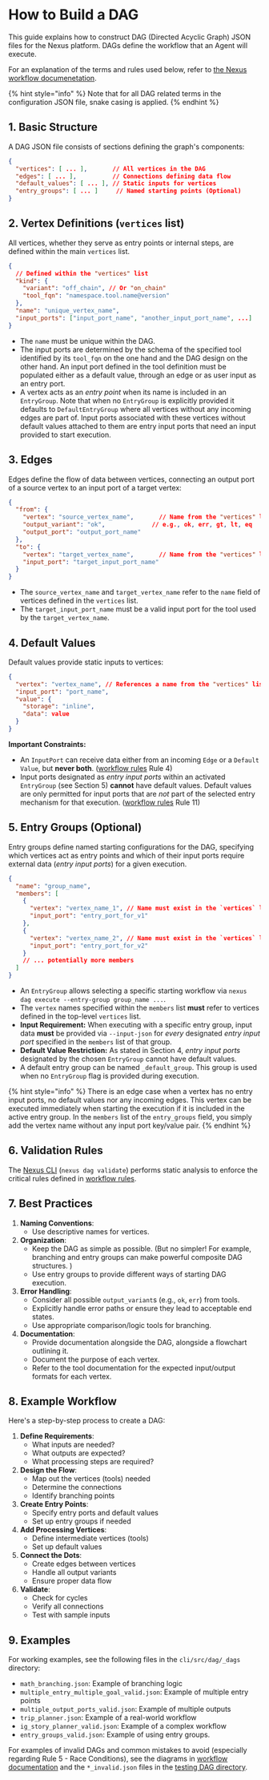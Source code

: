 # How to Build a DAG

This guide explains how to construct DAG (Directed Acyclic Graph) JSON files for the Nexus platform. DAGs define the workflow that an Agent will execute.

For an explanation of the terms and rules used below, refer to [the Nexus workflow documenetation](../../nexus-next/packages/workflow.md).

{% hint style="info" %}
Note that for all DAG related terms in the configuration JSON file, snake casing is applied.
{% endhint %}

## 1. Basic Structure

A DAG JSON file consists of sections defining the graph's components:

```json
{
  "vertices": [ ... ],       // All vertices in the DAG
  "edges": [ ... ],          // Connections defining data flow
  "default_values": [ ... ], // Static inputs for vertices
  "entry_groups": [ ... ]     // Named starting points (Optional)
}
```

## 2. Vertex Definitions (`vertices` list)

All vertices, whether they serve as entry points or internal steps, are defined within the main `vertices` list.

```json
{
  // Defined within the "vertices" list
  "kind": {
    "variant": "off_chain", // Or "on_chain"
    "tool_fqn": "namespace.tool.name@version"
  },
  "name": "unique_vertex_name",
  "input_ports": ["input_port_name", "another_input_port_name", ...]
}
```

* The `name` must be unique within the DAG.
* The input ports are determined by the schema of the specified tool identified by its `tool_fqn` on the one hand and the DAG design on the other hand. An input port defined in the tool definition must be populated either as a default value, through an edge or as user input as an entry port.
* A vertex acts as an _entry point_ when its name is included in an `EntryGroup`. Note that when no `EntryGroup` is explicitly provided it defaults to `DefaultEntryGroup` where all vertices without any incoming edges are part of. Input ports associated with these vertices without default values attached to them are entry input ports that need an input provided to start execution.

## 3. Edges

Edges define the flow of data between vertices, connecting an output port of a source vertex to an input port of a target vertex:

```json
{
  "from": {
    "vertex": "source_vertex_name",       // Name from the "vertices" list
    "output_variant": "ok",             // e.g., ok, err, gt, lt, eq
    "output_port": "output_port_name"
  },
  "to": {
    "vertex": "target_vertex_name",       // Name from the "vertices" list
    "input_port": "target_input_port_name"
  }
}
```

* The `source_vertex_name` and `target_vertex_name` refer to the `name` field of vertices defined in the `vertices` list.
* The `target_input_port_name` must be a valid input port for the tool used by the `target_vertex_name`.

## 4. Default Values

Default values provide static inputs to vertices:

```json
{
  "vertex": "vertex_name", // References a name from the "vertices" list
  "input_port": "port_name",
  "value": {
    "storage": "inline",
    "data": value
  }
}
```

**Important Constraints:**

* An `InputPort` can receive data either from an incoming `Edge` or a `Default Value`, but **never both**. ([workflow rules](../../nexus-next/packages/workflow.md) Rule 4)
* Input ports designated as _entry input ports_ within an activated `EntryGroup` (see Section 5) **cannot** have default values. Default values are only permitted for input ports that are _not_ part of the selected entry mechanism for that execution. ([workflow rules](../../nexus-next/packages/workflow.md) Rule 11)

## 5. Entry Groups (Optional)

Entry groups define named starting configurations for the DAG, specifying which vertices act as entry points and which of their input ports require external data (_entry input ports_) for a given execution.

```json
{
  "name": "group_name",
  "members": [
    {
      "vertex": "vertex_name_1", // Name must exist in the `vertices` list
      "input_port": "entry_port_for_v1"
    },
    {
      "vertex": "vertex_name_2", // Name must exist in the `vertices` list
      "input_port": "entry_port_for_v2"
    }
    // ... potentially more members
  ]
}
```

* An `EntryGroup` allows selecting a specific starting workflow via `nexus dag execute --entry-group group_name ...`.
* The `vertex` names specified within the `members` list **must** refer to vertices defined in the top-level `vertices` list.
* **Input Requirement:** When executing with a specific entry group, input data **must** be provided via `--input-json` for _every_ designated _entry input port_ specified in the `members` list of that group.
* **Default Value Restriction:** As stated in Section 4, _entry input ports_ designated by the chosen `EntryGroup` cannot have default values.
* A default entry group can be named `_default_group`. This group is used when no `EntryGroup` flag is provided during execution.

{% hint style="info" %}
There is an edge case when a vertex has no entry input ports, no default values nor any incoming edges. This vertex can be executed immediately when starting the execution if it is included in the active entry group. In the `members` list of the `entry_groups` field, you simply add the vertex name without any input port key/value pair.
{% endhint %}

## 6. Validation Rules

The [Nexus CLI](../cli.md) (`nexus dag validate`) performs static analysis to enforce the critical rules defined in [workflow rules](../../nexus-next/packages/workflow.md).

## 7. Best Practices

1. **Naming Conventions**:
   * Use descriptive names for vertices.
2. **Organization**:
   * Keep the DAG as simple as possible. (But no simpler! For example, branching and entry groups can make powerful composite DAG structures. )
   * Use entry groups to provide different ways of starting DAG execution.
3. **Error Handling**:
   * Consider all possible `output_variant`s (e.g., `ok`, `err`) from tools.
   * Explicitly handle error paths or ensure they lead to acceptable end states.
   * Use appropriate comparison/logic tools for branching.
4. **Documentation**:
   * Provide documentation alongside the DAG, alongside a flowchart outlining it.
   * Document the purpose of each vertex.
   * Refer to the tool documentation for the expected input/output formats for each vertex.

## 8. Example Workflow

Here's a step-by-step process to create a DAG:

1. **Define Requirements**:
   * What inputs are needed?
   * What outputs are expected?
   * What processing steps are required?
2. **Design the Flow**:
   * Map out the vertices (tools) needed
   * Determine the connections
   * Identify branching points
3. **Create Entry Points**:
   * Specify entry ports and default values
   * Set up entry groups if needed
4. **Add Processing Vertices**:
   * Define intermediate vertices (tools)
   * Set up default values
5. **Connect the Dots**:
   * Create edges between vertices
   * Handle all output variants
   * Ensure proper data flow
6. **Validate**:
   * Check for cycles
   * Verify all connections
   * Test with sample inputs

## 9. Examples

For working examples, see the following files in the `cli/src/dag/_dags` directory:

* `math_branching.json`: Example of branching logic
* `multiple_entry_multiple_goal_valid.json`: Example of multiple entry points
* `multiple_output_ports_valid.json`: Example of multiple outputs
* `trip_planner.json`: Example of a real-world workflow
* `ig_story_planner_valid.json`: Example of a complex workflow
* `entry_groups_valid.json`: Example of using entry groups.

For examples of invalid DAGs and common mistakes to avoid (especially regarding Rule 5 - Race Conditions), see the diagrams in [workflow documentation](../../nexus-next/packages/workflow.md) and the `*_invalid.json` files in the [testing DAG directory](https://github.com/Talus-Network/nexus-sdk/tree/v0.1.0/cli/src/dag/_dags).
